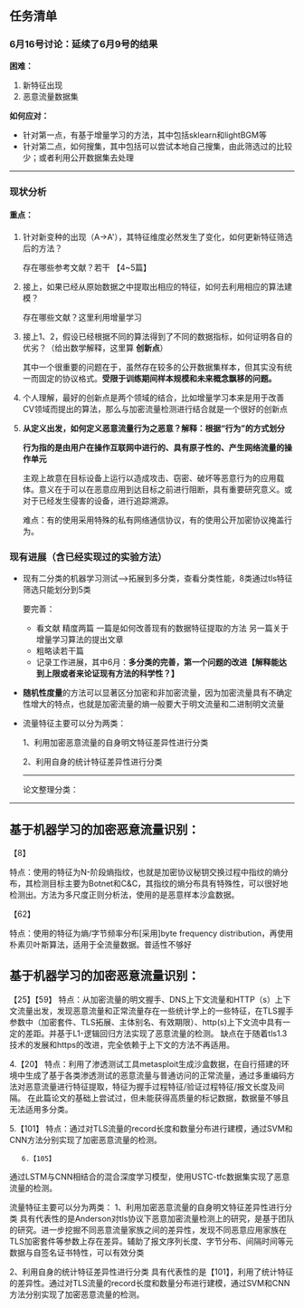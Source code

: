 ## 任务清单

### 6月16号讨论：延续了6月9号的结果

**困难：**

1. 新特征出现
2. 恶意流量数据集      

**如何应对：**

- 针对第一点，有基于增量学习的方法，其中包括sklearn和lightBGM等
- 针对第二点，如何搜集，其中包括可以尝试本地自己搜集，由此筛选过的比较少；或者利用公开数据集去处理



---

### 现状分析

#### 重点：

1. 针对新变种的出现（A->A'），其特征维度必然发生了变化，如何更新特征筛选后的方法？

   存在哪些参考文献？若干 【4~5篇】

2. 接上，如果已经从原始数据之中提取出相应的特征，如何去利用相应的算法建模？

   存在哪些文献？这里利用增量学习

3. 接上1、2，假设已经根据不同的算法得到了不同的数据指标，如何证明各自的优劣？（给出数学解释，这里算 **创新点**）

   其中一个很重要的问题在于，虽然存在较多的公开数据集样本，但其实没有统一而固定的协议格式。**受限于训练期间样本规模和未来概念飘移的问题。**

4. 个人理解，最好的创新点是两个领域的结合，比如增量学习本来是用于改善CV领域而提出的算法，那么与加密流量检测进行结合就是一个很好的创新点

5. **从定义出发，如何定义恶意流量行为之恶意？解释：根据“行为”的方式划分**

   **行为指的是由用户在操作互联网中进行的、具有原子性的、产生网络流量的操作单元**

   主观上故意在目标设备上运行以造成攻击、窃密、破坏等恶意行为的应用载体。意义在于可以在恶意应用到达目标之前进行阻断，具有重要研究意义。或对于已经发生侵害的设备，进行追踪溯源。

   难点：有的使用采用特殊的私有网络通信协议，有的使用公开加密协议掩盖行为。



### 现有进展（含已经实现过的实验方法）

- 现有二分类的机器学习测试-->拓展到多分类，查看分类性能，8类通过tls特征筛选只能划分到5类

  要完善：

  - 看文献 精度两篇 一篇是如何改善现有的数据特征提取的方法 另一篇关于增量学习算法的提出文章 
  - 粗略读若干篇
  - 记录工作进展，其中6月：**多分类的完善，第一个问题的改进【解释能达到上限或者来论证现有方法的科学性？】**

- **随机性度量**的方法可以显著区分加密和非加密流量，因为加密流量具有不确定性增大的特点，也就是加密流量的熵一般要大于明文流量和二进制明文流量

- 流量特征主要可以分为两类：

  1、利用加密恶意流量的自身明文特征差异性进行分类

  2、利用自身的统计特征差异性进行分类
  
  ----------------------------
  
  
  
  
  
  
  
  
  
  论文整理分类：
---------------------------------------------------------------
基于机器学习的加密恶意流量识别：
--------------------------------------------------------------

【8】

特点：使用的特征为N-阶段熵指纹，也就是加密协议秘钥交换过程中指纹的熵分布，其检测目标主要为Botnet和C&C，其指纹的熵分布具有特殊性，可以很好地检测出。方法为多尺度正则分析法，使用的是恶意样本沙盒数据。

【62】

特点：使用的特征为熵/字节频率分布[采用]byte frequency distribution，再使用朴素贝叶斯算法，适用于全流量数据。普适性不够好

  
  
  基于机器学习的加密恶意流量识别：
--------------------------------------------------------------

【25】【59】
特点：从加密流量的明文握手、DNS上下文流量和HTTP（s）上下文流量出发，发现恶意流量和正常流量存在一些统计学上的一些特征，在TLS握手参数中（加密套件、TLS拓展、主体别名、有效期限）、http(s)上下文流中具有一定的差距。并基于L1-逻辑回归方法实现了恶意流量的检测。
缺点在于随着tls1.3技术的发展和https的改进，完全依赖于上下文的方法不再适用。

4.【20】
特点：利用了渗透测试工具metasploit生成沙盒数据，在自行搭建的环境中生成了基于各类渗透测试的恶意流量与普通访问的正常流量，通过多重编码方法对恶意流量进行特征提取，特征为握手过程特征/验证过程特征/报文长度及间隔。
在此篇论文的基础上尝试过，但未能获得高质量的标记数据，数据量不够且无法适用多分类。

5.【101】
特点：通过对TLS流量的record长度和数量分布进行建模，通过SVM和CNN方法分别实现了加密恶意流量的检测。

       6.【105】

通过LSTM与CNN相结合的混合深度学习模型，使用USTC-tfc数据集实现了恶意流量的检测。


流量特征主要可以分为两类：
1、利用加密恶意流量的自身明文特征差异性进行分类
具有代表性的是Anderson对tls协议下恶意加密流量检测上的研究，是基于团队的研究。进一步挖掘不同恶意流量家族之间的差异性，发现不同恶意应用家族在TLS加密套件等参数上存在差异。辅助了报文序列长度、字节分布、间隔时间等元数据与自签名证书特性，可以有效分类



2、利用自身的统计特征差异性进行分类
具有代表性的是【101】，利用了统计特征的差异性。通过对TLS流量的record长度和数量分布进行建模，通过SVM和CNN方法分别实现了加密恶意流量的检测。

  
  
  
